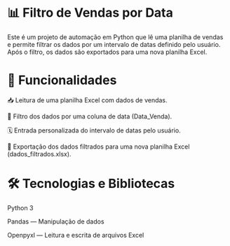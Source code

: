 # 📊 Filtro de Vendas por Data 

<p>Este é um projeto de automação em Python que lê uma planilha de vendas e permite filtrar os dados por um intervalo de datas definido pelo usuário. Após o filtro, os dados são exportados para uma nova planilha Excel.</p>

# 🚀 Funcionalidades
📥 Leitura de uma planilha Excel com dados de vendas.

🔎 Filtro dos dados por uma coluna de data (Data_Venda).

🗓️ Entrada personalizada do intervalo de datas pelo usuário.

💾 Exportação dos dados filtrados para uma nova planilha Excel (dados_filtrados.xlsx).

# 🛠️ Tecnologias e Bibliotecas
Python 3

Pandas — Manipulação de dados

Openpyxl — Leitura e escrita de arquivos Excel

